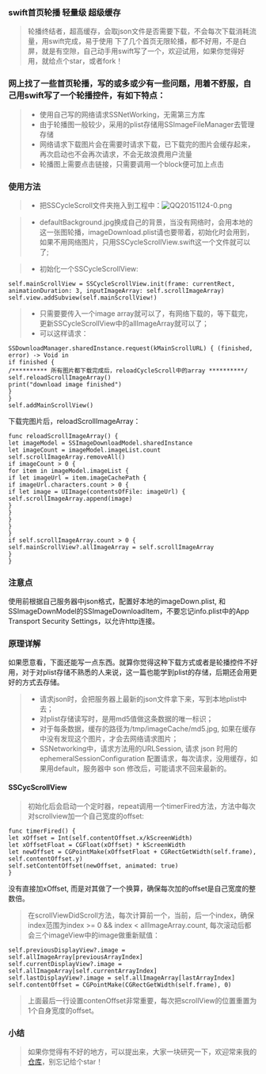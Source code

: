 ### swift首页轮播 轻量级 超级缓存

> 轮播终结者，超高缓存，会取json文件是否需要下载，不会每次下载消耗流量，用swift完成，易于使用
> 下了几个首页无限轮播，都不好用，不是白屏，就是有空隙，自己动手用swift写了一个，欢迎试用，如果你觉得好用，就给点个star，或者fork！

### 网上找了一些首页轮播，写的或多或少有一些问题，用着不舒服，自己用swift写了一个轮播控件，有如下特点：
> * 使用自己写的网络请求SSNetWorking，无需第三方库
> * 由于轮播图一般较少，采用的plist存储用SSImageFileManager去管理存储
> * 网络请求下载图片会在需要时请求下载，已下载完的图片会缓存起来，再次启动也不会再次请求，不会无故浪费用户流量
> * 轮播图上需要点击链接，只需要调用一个block便可加上点击

### 使用方法
> * 把SSCycleScroll文件夹拖入到工程中：![QQ20151124-0.png](http://upload-images.jianshu.io/upload_images/844885-ca63a0b6e3e461ff.png?imageMogr2/auto-orient/strip%7CimageView2/2/w/1240)

> * defaultBackground.jpg换成自己的背景，当没有网络时，会用本地的这一张图轮播，imageDownload.plist请也要带着，初始化时会用到，如果不用网络图片，只用SSCycleScrollView.swift这一个文件就可以了;

> * 初始化一个SSCycleScrollView:
```
self.mainScrollView = SSCycleScrollView.init(frame: currentRect, animationDuration: 3, inputImageArray: self.scrollImageArray)
self.view.addSubview(self.mainScrollView!)
```
> * 只需要要传入一个image array就可以了，有网络下载的，等下载完，更新SSCycleScrollView中的allImageArray就可以了；
> * 可以这样请求：
```
SSDownloadManager.sharedInstance.request(kMainScrollURL) { (finished, error) -> Void in
if finished {
/********** 所有图片都下载完成后，reloadCycleScroll中的array **********/                
self.reloadScrollImageArray()
print("download image finished")
}
}
self.addMainScrollView()
```
下载完图片后，reloadScrollImageArray：
```
func reloadScrollImageArray() {
let imageModel = SSImageDownloadModel.sharedInstance
let imageCount = imageModel.imageList.count
self.scrollImageArray.removeAll()
if imageCount > 0 {
for item in imageModel.imageList {
if let imageUrl = item.imageCachePath {
if imageUrl.characters.count > 0 {
if let image = UIImage(contentsOfFile: imageUrl) {
self.scrollImageArray.append(image)
}
}
}
}
}
if self.scrollImageArray.count > 0 {
self.mainScrollView?.allImageArray = self.scrollImageArray
}
}
```
### 注意点
使用前根据自己服务器中json格式，配置好本地的imageDown.plist, 和SSImageDownModel的SSImageDownloadItem，不要忘记info.plist中的App Transport Security Settings，以允许http连接。

### 原理详解
如果愿意看，下面还能写一点东西。就算你觉得这种下载方式或者是轮播控件不好用，对于对plist存储不熟悉的人来说，这一篇也能学到plist的存储，后期还会用更好的方式去存储。
> * 请求json时，会把服务器上最新的json文件拿下来，写到本地plist中去；
> * 对plist存储读写时，是用md5值做这条数据的唯一标识；
> * 对于每条数据，缓存的路径为/tmp/imageCache/md5.jpg, 如果在缓存中没有发现这个图片，才会去网络请求图片；
> * SSNetworking中，请求方法用的URLSession, 请求 json  时用的ephemeralSessionConfiguration 配置请求，每次请求，没用缓存，如果用default，服务器中 son 修改后，可能请求不回来最新的。

#### SSCycScrollView
> 初始化后会启动一个定时器，repeat调用一个timerFired方法，方法中每次对scrollview加一个自己宽度的offset:
```
func timerFired() {
let xOffset = Int(self.contentOffset.x/kScreenWidth)
let xOffsetFloat = CGFloat(xOffset) * kScreenWidth
let newOffset = CGPointMake(xOffsetFloat + CGRectGetWidth(self.frame), self.contentOffset.y)
self.setContentOffset(newOffset, animated: true)
}
```
没有直接加xOffset, 而是对其做了一个换算，确保每次加的offset是自己宽度的整数倍。
> 在scrollViewDidScroll方法，每次计算前一个，当前，后一个index，确保index范围为index >= 0 && index < allImageArray.count, 每次滚动后都会三个imageView中的image做重新赋值：
```
self.previousDisplayView?.image = self.allImageArray[previousArrayIndex]
self.currentDisplayView?.image = self.allImageArray[self.currentArrayIndex]
self.lastDisplayView?.image = self.allImageArray[lastArrayIndex]
self.contentOffset = CGPointMake(CGRectGetWidth(self.frame), 0)
```
> 上面最后一行设置contenOffset非常重要，每次把scrollView的位置重置为1个自身宽度的offset。

### 小结

> 如果你觉得有不好的地方，可以提出来，大家一块研究一下，欢迎常来我的[仓库](https://github.com/dulingkang/)，别忘记给个star！


